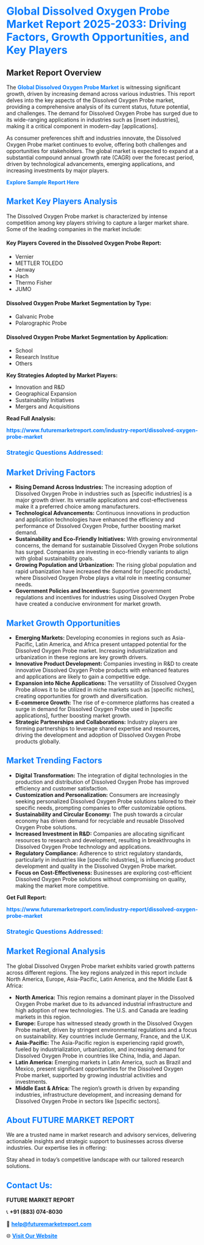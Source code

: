 <h1 style="color: #007BFF;">Global Dissolved Oxygen Probe Market Report 2025-2033: Driving Factors, Growth Opportunities, and Key Players</h1>

<section id="overview">
<h2>Market Report Overview</h2>
<p>The <a href="https://www.futuremarketreport.com/industry-report/dissolved-oxygen-probe-market" style="color: #007BFF; text-decoration: none;"><strong>Global Dissolved Oxygen Probe Market</strong></a> is witnessing significant growth, driven by increasing demand across various industries. This report delves into the key aspects of the Dissolved Oxygen Probe market, providing a comprehensive analysis of its current status, future potential, and challenges. The demand for Dissolved Oxygen Probe has surged due to its wide-ranging applications in industries such as [insert industries], making it a critical component in modern-day [applications].</p>
<p>As consumer preferences shift and industries innovate, the Dissolved Oxygen Probe market continues to evolve, offering both challenges and opportunities for stakeholders. The global market is expected to expand at a substantial compound annual growth rate (CAGR) over the forecast period, driven by technological advancements, emerging applications, and increasing investments by major players.</p>
</section>

<section id="overview">
<p><a href="https://www.futuremarketreport.com/request-sample/reportId=61365" style="color: #007BFF; text-decoration: none;"><strong>Explore Sample Report Here</strong></a></p>
</section>

<section id="key-players">
<h2 style="color: #007BFF;">Market Key Players Analysis</h2>
<p>The Dissolved Oxygen Probe market is characterized by intense competition among key players striving to capture a larger market share. Some of the leading companies in the market include:</p>
<h4>Key Players Covered in the Dissolved Oxygen Probe Report:</h4>
<ul><li>Vernier</li><li>METTLER TOLEDO</li><li>Jenway</li><li>Hach</li><li>Thermo Fisher</li><li>JUMO</li></ul>
<h4>Dissolved Oxygen Probe Market Segmentation by Type:</h4>
<ul><li>Galvanic Probe</li><li>Polarographic Probe</li></ul>

<h4>Dissolved Oxygen Probe Market Segmentation by Application:</h4>
<ul><li>School</li><li>Research Institue</li><li>Others</li></ul>
<p><strong>Key Strategies Adopted by Market Players:</strong></p>
<ul>
<li>Innovation and R&D</li>
<li>Geographical Expansion</li>
<li>Sustainability Initiatives</li>
<li>Mergers and Acquisitions</li>
</ul>
</section>

<section>
<p><strong>Read Full Analysis: </strong></p><a href="https://www.futuremarketreport.com/industry-report/dissolved-oxygen-probe-market" style="color: #007BFF; text-decoration: none;"><strong>https://www.futuremarketreport.com/industry-report/dissolved-oxygen-probe-market</strong></a>
<h3 style="color: #007BFF;">Strategic Questions Addressed:</h3>
</section>

<section id="driving-factors">
<h2 style="color: #007BFF;">Market Driving Factors</h2>
<ul>
<li><strong>Rising Demand Across Industries:</strong> The increasing adoption of Dissolved Oxygen Probe in industries such as [specific industries] is a major growth driver. Its versatile applications and cost-effectiveness make it a preferred choice among manufacturers.</li>
<li><strong>Technological Advancements:</strong> Continuous innovations in production and application technologies have enhanced the efficiency and performance of Dissolved Oxygen Probe, further boosting market demand.</li>
<li><strong>Sustainability and Eco-Friendly Initiatives:</strong> With growing environmental concerns, the demand for sustainable Dissolved Oxygen Probe solutions has surged. Companies are investing in eco-friendly variants to align with global sustainability goals.</li>
<li><strong>Growing Population and Urbanization:</strong> The rising global population and rapid urbanization have increased the demand for [specific products], where Dissolved Oxygen Probe plays a vital role in meeting consumer needs.</li>
<li><strong>Government Policies and Incentives:</strong> Supportive government regulations and incentives for industries using Dissolved Oxygen Probe have created a conducive environment for market growth.</li>
</ul>
</section>

<section id="growth-opportunities">
<h2 style="color: #007BFF;">Market Growth Opportunities</h2>
<ul>
<li><strong>Emerging Markets:</strong> Developing economies in regions such as Asia-Pacific, Latin America, and Africa present untapped potential for the Dissolved Oxygen Probe market. Increasing industrialization and urbanization in these regions are key growth drivers.</li>
<li><strong>Innovative Product Development:</strong> Companies investing in R&D to create innovative Dissolved Oxygen Probe products with enhanced features and applications are likely to gain a competitive edge.</li>
<li><strong>Expansion into Niche Applications:</strong> The versatility of Dissolved Oxygen Probe allows it to be utilized in niche markets such as [specific niches], creating opportunities for growth and diversification.</li>
<li><strong>E-commerce Growth:</strong> The rise of e-commerce platforms has created a surge in demand for Dissolved Oxygen Probe used in [specific applications], further boosting market growth.</li>
<li><strong>Strategic Partnerships and Collaborations:</strong> Industry players are forming partnerships to leverage shared expertise and resources, driving the development and adoption of Dissolved Oxygen Probe products globally.</li>
</ul>
</section>

<section id="trending-factors">
<h2 style="color: #007BFF;">Market Trending Factors</h2>
<ul>
<li><strong>Digital Transformation:</strong> The integration of digital technologies in the production and distribution of Dissolved Oxygen Probe has improved efficiency and customer satisfaction.</li>
<li><strong>Customization and Personalization:</strong> Consumers are increasingly seeking personalized Dissolved Oxygen Probe solutions tailored to their specific needs, prompting companies to offer customizable options.</li>
<li><strong>Sustainability and Circular Economy:</strong> The push towards a circular economy has driven demand for recyclable and reusable Dissolved Oxygen Probe solutions.</li>
<li><strong>Increased Investment in R&D:</strong> Companies are allocating significant resources to research and development, resulting in breakthroughs in Dissolved Oxygen Probe technology and applications.</li>
<li><strong>Regulatory Compliance:</strong> Adherence to strict regulatory standards, particularly in industries like [specific industries], is influencing product development and quality in the Dissolved Oxygen Probe market.</li>
<li><strong>Focus on Cost-Effectiveness:</strong> Businesses are exploring cost-efficient Dissolved Oxygen Probe solutions without compromising on quality, making the market more competitive.</li>
</ul>
</section>

<section>
<p><strong>Get Full Report: </strong></p><a href="https://www.futuremarketreport.com/industry-report/dissolved-oxygen-probe-market" style="color: #007BFF; text-decoration: none;"><strong>https://www.futuremarketreport.com/industry-report/dissolved-oxygen-probe-market</strong></a>
<h3 style="color: #007BFF;">Strategic Questions Addressed:</h3>
</section>


<section id="regional-analysis">
<h2 style="color: #007BFF;">Market Regional Analysis</h2>
<p>The global Dissolved Oxygen Probe market exhibits varied growth patterns across different regions. The key regions analyzed in this report include North America, Europe, Asia-Pacific, Latin America, and the Middle East & Africa:</p>
<ul>
<li><strong>North America:</strong> This region remains a dominant player in the Dissolved Oxygen Probe market due to its advanced industrial infrastructure and high adoption of new technologies. The U.S. and Canada are leading markets in this region.</li>
<li><strong>Europe:</strong> Europe has witnessed steady growth in the Dissolved Oxygen Probe market, driven by stringent environmental regulations and a focus on sustainability. Key countries include Germany, France, and the U.K.</li>
<li><strong>Asia-Pacific:</strong> The Asia-Pacific region is experiencing rapid growth, fueled by industrialization, urbanization, and increasing demand for Dissolved Oxygen Probe in countries like China, India, and Japan.</li>
<li><strong>Latin America:</strong> Emerging markets in Latin America, such as Brazil and Mexico, present significant opportunities for the Dissolved Oxygen Probe market, supported by growing industrial activities and investments.</li>
<li><strong>Middle East & Africa:</strong> The region’s growth is driven by expanding industries, infrastructure development, and increasing demand for Dissolved Oxygen Probe in sectors like [specific sectors].</li>
</ul>
</section>

<footer>
<h2 style="color: #007BFF;">About FUTURE MARKET REPORT</h2>
<p>We are a trusted name in market research and advisory services, delivering actionable insights and strategic support to businesses across diverse industries. Our expertise lies in offering:</p>

<p>Stay ahead in today’s competitive landscape with our tailored research solutions.</p>

<h2 style="color: #007BFF;">Contact Us:</h2>
<p><strong>FUTURE MARKET REPORT</strong></p>
<p>📞 <strong>+91 (883) 074-8030</strong></p>
<p>📧 <strong><a href="mailto:help@futuremarketreport.com" style="color: #007BFF;">help@futuremarketreport.com</a></strong></p>
<p>🌐 <strong><a href="https://www.futuremarketreport.com/" style="color: #007BFF;">Visit Our Website</a></strong></p>
</footer>